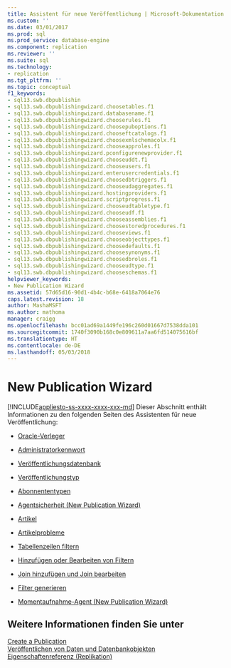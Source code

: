 ```yaml
---
title: Assistent für neue Veröffentlichung | Microsoft-Dokumentation
ms.custom: ''
ms.date: 03/01/2017
ms.prod: sql
ms.prod_service: database-engine
ms.component: replication
ms.reviewer: ''
ms.suite: sql
ms.technology:
- replication
ms.tgt_pltfrm: ''
ms.topic: conceptual
f1_keywords:
- sql13.swb.dbpublishin
- sql13.swb.dbpublishingwizard.choosetables.f1
- sql13.swb.dbpublishingwizard.databasename.f1
- sql13.swb.dbpublishingwizard.chooserules.f1
- sql13.swb.dbpublishingwizard.choosepuboptions.f1
- sql13.swb.dbpublishingwizard.chooseftcatalogs.f1
- sql13.swb.dbpublishingwizard.choosexmlschemacolx.f1
- sql13.swb.dbpublishingwizard.chooseapproles.f1
- sql13.swb.dbpublishingwizard.pconfigurenewprovider.f1
- sql13.swb.dbpublishingwizard.chooseuddt.f1
- sql13.swb.dbpublishingwizard.chooseusers.f1
- sql13.swb.dbpublishingwizard.enterusercredentials.f1
- sql13.swb.dbpublishingwizard.choosedbtriggers.f1
- sql13.swb.dbpublishingwizard.chooseudaggregates.f1
- sql13.swb.dbpublishingwizard.hostingproviders.f1
- sql13.swb.dbpublishingwizard.scriptprogress.f1
- sql13.swb.dbpublishingwizard.chooseudtabletype.f1
- sql13.swb.dbpublishingwizard.chooseudf.f1
- sql13.swb.dbpublishingwizard.chooseassemblies.f1
- sql13.swb.dbpublishingwizard.choosestoredprocedures.f1
- sql13.swb.dbpublishingwizard.chooseviews.f1
- sql13.swb.dbpublishingwizard.chooseobjecttypes.f1
- sql13.swb.dbpublishingwizard.choosedefaults.f1
- sql13.swb.dbpublishingwizard.choosesynonyms.f1
- sql13.swb.dbpublishingwizard.choosedbroles.f1
- sql13.swb.dbpublishingwizard.chooseudtype.f1
- sql13.swb.dbpublishingwizard.chooseschemas.f1
helpviewer_keywords:
- New Publication Wizard
ms.assetid: 57d65d16-90d1-4b4c-b68e-6418a7064e76
caps.latest.revision: 18
author: MashaMSFT
ms.author: mathoma
manager: craigg
ms.openlocfilehash: bcc01ad69a1449fe196c260d01667d7538dda101
ms.sourcegitcommit: 1740f3090b168c0e809611a7aa6fd514075616bf
ms.translationtype: HT
ms.contentlocale: de-DE
ms.lasthandoff: 05/03/2018
---
```

# <a name="new-publication-wizard"></a>New Publication Wizard
[!INCLUDE[appliesto-ss-xxxx-xxxx-xxx-md](../../includes/appliesto-ss-xxxx-xxxx-xxx-md.md)]
  Dieser Abschnitt enthält Informationen zu den folgenden Seiten des Assistenten für neue Veröffentlichung:  
  
-   [Oracle-Verleger](../../relational-databases/replication/oracle-publisher.md)  
  
-   [Administratorkennwort](../../relational-databases/replication/administrative-password.md)  
  
-   [Veröffentlichungsdatenbank](../../relational-databases/replication/publication-database.md)  
  
-   [Veröffentlichungstyp](../../relational-databases/replication/publication-type.md)  
  
-   [Abonnententypen](../../relational-databases/replication/subscriber-types.md)  
  
-   [Agentsicherheit &#40;New Publication Wizard&#41;](../../relational-databases/replication/agent-security-new-publication-wizard.md)  
  
-   [Artikel](../../relational-databases/replication/articles.md)  
  
-   [Artikelprobleme](../../relational-databases/replication/article-issues.md)  
  
-   [Tabellenzeilen filtern](../../relational-databases/replication/filter-table-rows.md)  
  
-   [Hinzufügen oder Bearbeiten von Filtern](../../relational-databases/replication/add-or-edit-filter.md)  
  
-   [Join hinzufügen und Join bearbeiten](../../relational-databases/replication/add-or-edit-join.md)  
  
-   [Filter generieren](../../relational-databases/replication/generate-filters.md)  
  
-   [Momentaufnahme-Agent &#40;New Publication Wizard&#41;](../../relational-databases/replication/snapshot-agent-new-publication-wizard.md)  
  
## <a name="see-also"></a>Weitere Informationen finden Sie unter  
 [Create a Publication](../../relational-databases/replication/publish/create-a-publication.md)   
 [Veröffentlichen von Daten und Datenbankobjekten](../../relational-databases/replication/publish/publish-data-and-database-objects.md)   
 [Eigenschaftenreferenz &#40;Replikation&#41;](../../relational-databases/replication/properties-reference-replication.md)  
  
  
